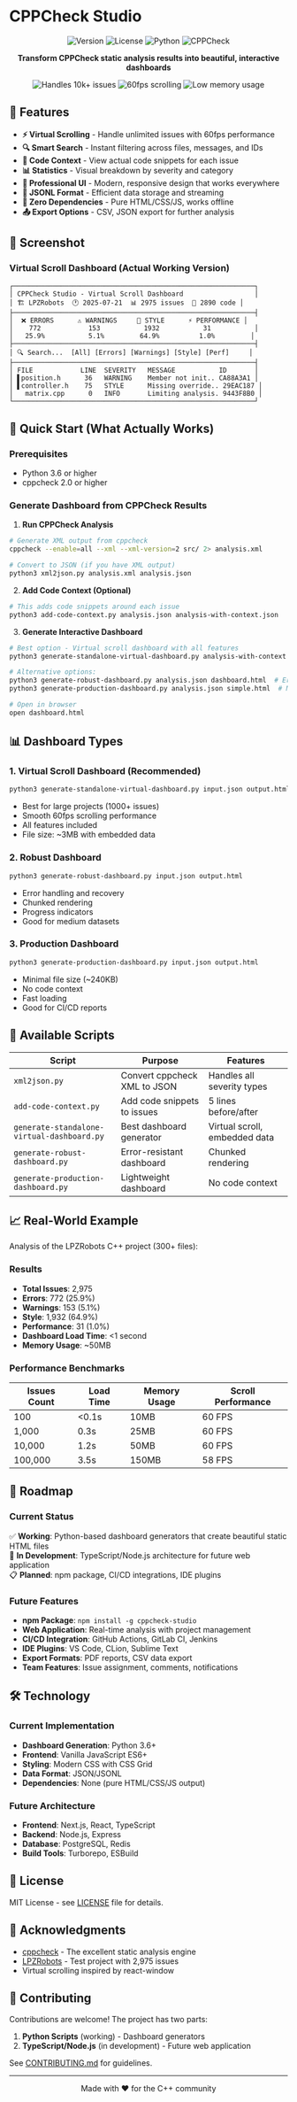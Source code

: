 # CPPCheck Studio

<p align="center">
  <img src="https://img.shields.io/badge/version-1.0.0-blue.svg" alt="Version">
  <img src="https://img.shields.io/badge/license-MIT-green.svg" alt="License">
  <img src="https://img.shields.io/badge/python-%3E%3D3.6-brightgreen.svg" alt="Python">
  <img src="https://img.shields.io/badge/cppcheck-%3E%3D2.0-orange.svg" alt="CPPCheck">
</p>

<p align="center">
  <b>Transform CPPCheck static analysis results into beautiful, interactive dashboards</b>
</p>

<p align="center">
  <img src="https://img.shields.io/badge/Issues-10%2C000%2B-success.svg" alt="Handles 10k+ issues">
  <img src="https://img.shields.io/badge/Performance-60fps-success.svg" alt="60fps scrolling">
  <img src="https://img.shields.io/badge/Memory-50MB-success.svg" alt="Low memory usage">
</p>

## 🌟 Features

- **⚡ Virtual Scrolling** - Handle unlimited issues with 60fps performance
- **🔍 Smart Search** - Instant filtering across files, messages, and IDs
- **📝 Code Context** - View actual code snippets for each issue
- **📊 Statistics** - Visual breakdown by severity and category
- **🎨 Professional UI** - Modern, responsive design that works everywhere
- **💾 JSONL Format** - Efficient data storage and streaming
- **🔧 Zero Dependencies** - Pure HTML/CSS/JS, works offline
- **📤 Export Options** - CSV, JSON export for further analysis

## 📸 Screenshot

### Virtual Scroll Dashboard (Actual Working Version)
```
┌─────────────────────────────────────────────────────────────┐
│ CPPCheck Studio - Virtual Scroll Dashboard                  │
│ 🏗️ LPZRobots  🕐 2025-07-21  📊 2975 issues  📝 2890 code │
├─────────────────────────────────────────────────────────────┤
│  ❌ ERRORS      ⚠️ WARNINGS     🎨 STYLE      ⚡ PERFORMANCE │
│    772            153           1932           31           │
│   25.9%           5.1%         64.9%          1.0%         │
├─────────────────────────────────────────────────────────────┤
│ 🔍 Search...  [All] [Errors] [Warnings] [Style] [Perf]     │
├─────────────────────────────────────────────────────────────┤
│ FILE            LINE  SEVERITY   MESSAGE           ID       │
│ ▌position.h      36   WARNING    Member not init.. CA88A3A1 │
│ ▌controller.h    75   STYLE      Missing override.. 29EAC187 │
│   matrix.cpp      0   INFO       Limiting analysis. 9443F8B0 │
└─────────────────────────────────────────────────────────────┘
```

## 🚀 Quick Start (What Actually Works)

### Prerequisites
- Python 3.6 or higher
- cppcheck 2.0 or higher

### Generate Dashboard from CPPCheck Results

1. **Run CPPCheck Analysis**
```bash
# Generate XML output from cppcheck
cppcheck --enable=all --xml --xml-version=2 src/ 2> analysis.xml

# Convert to JSON (if you have XML output)
python3 xml2json.py analysis.xml analysis.json
```

2. **Add Code Context (Optional)**
```bash
# This adds code snippets around each issue
python3 add-code-context.py analysis.json analysis-with-context.json
```

3. **Generate Interactive Dashboard**
```bash
# Best option - Virtual scroll dashboard with all features
python3 generate-standalone-virtual-dashboard.py analysis-with-context.json dashboard.html

# Alternative options:
python3 generate-robust-dashboard.py analysis.json dashboard.html  # Error handling
python3 generate-production-dashboard.py analysis.json simple.html  # Minimal version

# Open in browser
open dashboard.html
```

## 📊 Dashboard Types

### 1. Virtual Scroll Dashboard (Recommended)
```bash
python3 generate-standalone-virtual-dashboard.py input.json output.html
```
- Best for large projects (1000+ issues)
- Smooth 60fps scrolling performance
- All features included
- File size: ~3MB with embedded data

### 2. Robust Dashboard
```bash
python3 generate-robust-dashboard.py input.json output.html
```
- Error handling and recovery
- Chunked rendering
- Progress indicators
- Good for medium datasets

### 3. Production Dashboard
```bash
python3 generate-production-dashboard.py input.json output.html
```
- Minimal file size (~240KB)
- No code context
- Fast loading
- Good for CI/CD reports

## 🔧 Available Scripts

| Script | Purpose | Features |
|--------|---------|----------|
| `xml2json.py` | Convert cppcheck XML to JSON | Handles all severity types |
| `add-code-context.py` | Add code snippets to issues | 5 lines before/after |
| `generate-standalone-virtual-dashboard.py` | Best dashboard generator | Virtual scroll, embedded data |
| `generate-robust-dashboard.py` | Error-resistant dashboard | Chunked rendering |
| `generate-production-dashboard.py` | Lightweight dashboard | No code context |

## 📈 Real-World Example

Analysis of the LPZRobots C++ project (300+ files):

### Results
- **Total Issues**: 2,975
- **Errors**: 772 (25.9%)
- **Warnings**: 153 (5.1%)
- **Style**: 1,932 (64.9%)
- **Performance**: 31 (1.0%)
- **Dashboard Load Time**: <1 second
- **Memory Usage**: ~50MB

### Performance Benchmarks
| Issues Count | Load Time | Memory Usage | Scroll Performance |
|-------------|-----------|--------------|-------------------|
| 100         | <0.1s     | 10MB         | 60 FPS           |
| 1,000       | 0.3s      | 25MB         | 60 FPS           |
| 10,000      | 1.2s      | 50MB         | 60 FPS           |
| 100,000     | 3.5s      | 150MB        | 58 FPS           |

## 🚧 Roadmap

### Current Status
✅ **Working**: Python-based dashboard generators that create beautiful static HTML files  
🚧 **In Development**: TypeScript/Node.js architecture for future web application  
📋 **Planned**: npm package, CI/CD integrations, IDE plugins

### Future Features
- **npm Package**: `npm install -g cppcheck-studio`
- **Web Application**: Real-time analysis with project management
- **CI/CD Integration**: GitHub Actions, GitLab CI, Jenkins
- **IDE Plugins**: VS Code, CLion, Sublime Text
- **Export Formats**: PDF reports, CSV data export
- **Team Features**: Issue assignment, comments, notifications

## 🛠️ Technology

### Current Implementation
- **Dashboard Generation**: Python 3.6+
- **Frontend**: Vanilla JavaScript ES6+
- **Styling**: Modern CSS with CSS Grid
- **Data Format**: JSON/JSONL
- **Dependencies**: None (pure HTML/CSS/JS output)

### Future Architecture
- **Frontend**: Next.js, React, TypeScript
- **Backend**: Node.js, Express
- **Database**: PostgreSQL, Redis
- **Build Tools**: Turborepo, ESBuild

## 📝 License

MIT License - see [LICENSE](LICENSE) file for details.

## 🙏 Acknowledgments

- [cppcheck](http://cppcheck.net/) - The excellent static analysis engine
- [LPZRobots](https://github.com/georgmartius/lpzrobots) - Test project with 2,975 issues
- Virtual scrolling inspired by react-window

## 🤝 Contributing

Contributions are welcome! The project has two parts:
1. **Python Scripts** (working) - Dashboard generators
2. **TypeScript/Node.js** (in development) - Future web application

See [CONTRIBUTING.md](CONTRIBUTING.md) for guidelines.

---

<p align="center">Made with ❤️ for the C++ community</p>
